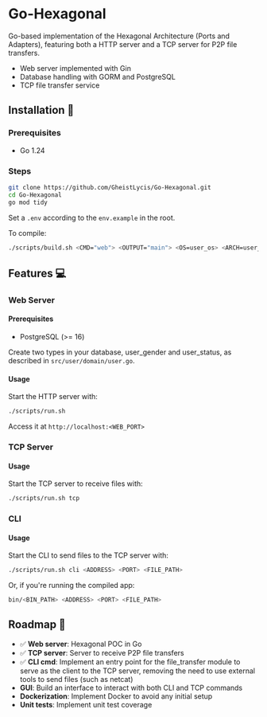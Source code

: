 # Go-Hexagonal

Go-based implementation of the Hexagonal Architecture (Ports and Adapters), featuring both a HTTP server and a TCP server for P2P file transfers.

-   Web server implemented with Gin
-   Database handling with GORM and PostgreSQL
-   TCP file transfer service

## Installation 🔧

### Prerequisites

-   Go 1.24

### Steps

```sh
git clone https://github.com/GheistLycis/Go-Hexagonal.git
cd Go-Hexagonal
go mod tidy
```

Set a `.env` according to the `env.example` in the root.

To compile:

```sh
./scripts/build.sh <CMD="web"> <OUTPUT="main"> <OS=user_os> <ARCH=user_os_arch>
```

## Features 💻

### Web Server

#### Prerequisites

-   PostgreSQL (>= 16)

Create two types in your database, user_gender and user_status, as described in `src/user/domain/user.go`.

#### Usage

Start the HTTP server with:

```sh
./scripts/run.sh
```

Access it at `http://localhost:<WEB_PORT>`

### TCP Server

#### Usage

Start the TCP server to receive files with:

```sh
./scripts/run.sh tcp
```

### CLI

#### Usage

Start the CLI to send files to the TCP server with:

```sh
./scripts/run.sh cli <ADDRESS> <PORT> <FILE_PATH>
```

Or, if you're running the compiled app:

```sh
bin/<BIN_PATH> <ADDRESS> <PORT> <FILE_PATH>
```

## Roadmap 🚀

-   ✅ **Web server**: Hexagonal POC in Go
-   ✅ **TCP server**: Server to receive P2P file transfers
-   ✅ **CLI cmd**: Implement an entry point for the file_transfer module to serve as the client to the TCP server, removing the need to use external tools to send files (such as netcat)
-   **GUI**: Build an interface to interact with both CLI and TCP commands
-   **Dockerization**: Implement Docker to avoid any initial setup
-   **Unit tests**: Implement unit test coverage

